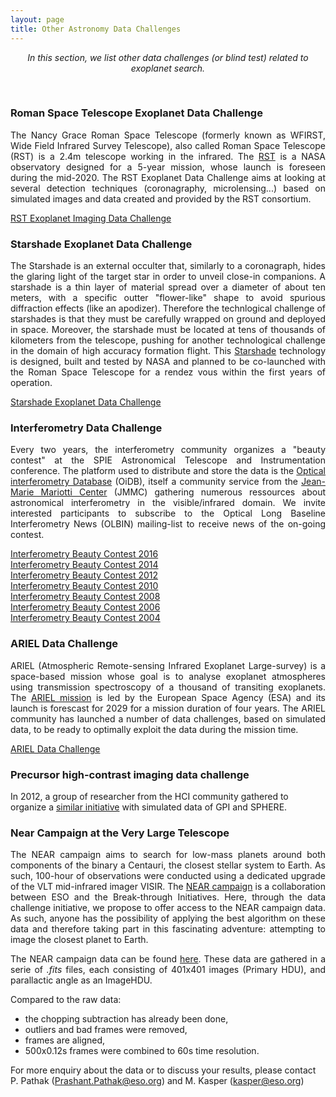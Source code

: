 ```yaml
---
layout: page
title: Other Astronomy Data Challenges
---
```


<i><center>In this section, we list other data challenges (or blind test) related to exoplanet search.</center></i>

<br>

### Roman Space Telescope Exoplanet Data Challenge ###
<p style='text-align: justify;'>The Nancy Grace Roman Space Telescope (formerly known as WFIRST, Wide Field Infrared Survey Telescope), also called Roman Space Telescope (RST) is a 2.4m telescope working in the infrared. The <a href='https://roman.gsfc.nasa.gov/'>RST</a> is a NASA observatory designed for a 5-year mission, whose launch is foreseen during the mid-2020.
The RST Exoplanet Data Challenge aims at looking at several detection techniques (coronagraphy, microlensing...) based on simulated images and data created and provided by the RST consortium.</p>

[RST Exoplanet Imaging Data Challenge](https://www.exoplanetdatachallenge.com/)


### Starshade Exoplanet Data Challenge ###
<p style='text-align: justify;'>The Starshade is an external occulter that, similarly to a coronagraph, hides the glaring light of the target star in order to unveil close-in companions. A starshade is a thin layer of material spread over a diameter of about ten meters, with a specific outter "flower-like" shape to avoid spurious diffraction effects (like an apodizer). Therefore the technlogical challenge of starshades is that they must be carefully wrapped on ground and deployed in space. 
Moreover, the starshade must be located at tens of thousands of kilometers from the telescope, pushing for another technological challenge in the domain of high accuracy formation flight.
This <a href='https://exoplanets.nasa.gov/exep/technology/starshade/'>Starshade</a> technology is designed, built and tested by NASA and planned to be co-launched with the Roman Space Telescope for a rendez vous within the first years of operation. </p>

[Starshade Exoplanet Data Challenge](https://exoplanets.nasa.gov/exep/technology/starshade-data-challenge/)


### Interferometry Data Challenge ###
<p style='text-align: justify;'>Every two years, the interferometry community organizes a "beauty contest" at the SPIE Astronomical Telescope and Instrumentation conference. 
The platform used to distribute and store the data is the <a href='https://www.jmmc.fr/english/tools/data-bases/oidb/'>Optical interferometry Database</a> (OiDB), itself a community service from the <a href='https://www.jmmc.fr/'>Jean-Marie Mariotti Center</a> (JMMC) gathering numerous ressources about astronomical interferometry in the visible/infrared domain. 
We invite interested participants to subscribe to the Optical Long Baseline Interferometry News (OLBIN) mailing-list to receive news of the on-going contest.</p>

[Interferometry Beauty Contest 2016](http://fmillour.com/wp-content/uploads/2022/06/SPIE_Beauty_manuscript-1.pdf)
<br>
[Interferometry Beauty Contest 2014](https://ore.exeter.ac.uk/repository/bitstream/handle/10871/22034/The?sequence=1)
<br>
[Interferometry Beauty Contest 2012](https://arxiv.org/pdf/1207.7141.pdf)
<br>
[Interferometry Beauty Contest 2010](https://arxiv.org/pdf/1007.4473.pdf)
<br>
[Interferometry Beauty Contest 2008](https://www.spiedigitallibrary.org/conference-proceedings-of-spie/7013/70131N/2008-imaging-beauty-contest/10.1117/12.788903.short#_=_)
<br>
[Interferometry Beauty Contest 2006](https://www.researchgate.net/profile/Sridharan-Rengaswamy/publication/252071405_2006_Interferometry_Imaging_Beauty_Contest_-_art_no_62681U/links/596867cba6fdcc18ea66e9f9/2006-Interferometry-Imaging-Beauty-Contest-art-no-62681U.pdf)
<br>
[Interferometry Beauty Contest 2004]([https://arxiv.org/pdf/1007.4473.pdf](https://ui.adsabs.harvard.edu/abs/2004AAS...20515318L/abstract))


### ARIEL Data Challenge ###
<p style='text-align: justify;'>ARIEL (Atmospheric Remote-sensing Infrared Exoplanet Large-survey) is a space-based mission whose goal is to analyse exoplanet atmospheres using transmission spectroscopy of a thousand of transiting exoplanets. The <a href='https://arielmission.space/'>ARIEL mission</a> is led by the European Space Agency (ESA) and its launch is forescast for 2029 for a mission duration of four years. 
The ARIEL community has launched a number of data challenges, based on simulated data, to be ready to optimally exploit the data during the mission time.</p>

[ARIEL Data Challenge](https://arielmission.space/index.php/data-challenges/)


### Precursor high-contrast imaging data challenge ###
In 2012, a group of researcher from the HCI community gathered to organize a [similar initiative](https://citeseerx.ist.psu.edu/document?repid=rep1&type=pdf&doi=c5a8255881e2f986860b4802d61e579ed0ea73f1) with simulated data of GPI and SPHERE.


### Near Campaign at the Very Large Telescope ###
<p style='text-align: justify;'>The NEAR campaign aims to search for low-mass planets around both components of the binary a Centauri, the closest stellar system to Earth. 
As such, 100-hour of observations were conducted using a dedicated upgrade of the VLT mid-infrared imager VISIR. 
The <a href='https://www.eso.org/sci/publications/messenger/archive/no.178-dec19/messenger-no178-5-9.pdf'>NEAR campaign</a> is a collaboration between ESO and the Break-through Initiatives. 
Here, through the data challenge initiative, we propose to offer access to the NEAR campaign data. 
As such, anyone has the possibility of applying the best algorithm on these data and therefore taking part in this fascinating adventure: attempting to image the closest planet to Earth.</p>

<p style='text-align: justify;'>The NEAR campaign data can be found <a href='<ftp://ftp.eso.org/projects/aosimul/NEAR_Campaign_data/>'>here</a>. These data are gathered in a serie of <em>.fits</em> files, each consisting of 401x401 images (Primary HDU), and parallactic angle as an ImageHDU.</p> 

Compared to the raw data: 
* the chopping subtraction has already been done, 
* outliers and bad frames were removed, 
* frames are aligned, 
* 500x0.12s frames were combined to 60s time resolution.

For more enquiry about the data or to discuss your results, please contact P. Pathak (<Prashant.Pathak@eso.org>) and M. Kasper (<kasper@eso.org>)
